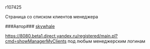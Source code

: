 r107425

Страница со списком клиентов менеджера

###Автор###
[skywhale](https://staff.yandex-team.ru/skywhale)

https://8080.beta1.direct.yandex.ru/registered/main.pl?cmd=showManagerMyClients под любым менеджерским логинам
